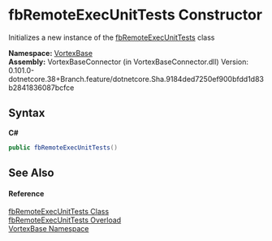 # fbRemoteExecUnitTests Constructor 
 

Initializes a new instance of the <a href="T_VortexBase_fbRemoteExecUnitTests.md">fbRemoteExecUnitTests</a> class

**Namespace:**&nbsp;<a href="N_VortexBase.md">VortexBase</a><br />**Assembly:**&nbsp;VortexBaseConnector (in VortexBaseConnector.dll) Version: 0.101.0-dotnetcore.38+Branch.feature/dotnetcore.Sha.9184ded7250ef900bfdd1d83b2841836087bcfce

## Syntax

**C#**<br />
``` C#
public fbRemoteExecUnitTests()
```


## See Also


#### Reference
<a href="T_VortexBase_fbRemoteExecUnitTests.md">fbRemoteExecUnitTests Class</a><br /><a href="Overload_VortexBase_fbRemoteExecUnitTests__ctor.md">fbRemoteExecUnitTests Overload</a><br /><a href="N_VortexBase.md">VortexBase Namespace</a><br />
